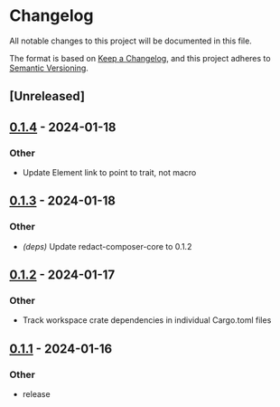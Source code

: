 # Changelog
All notable changes to this project will be documented in this file.

The format is based on [Keep a Changelog](https://keepachangelog.com/en/1.0.0/),
and this project adheres to [Semantic Versioning](https://semver.org/spec/v2.0.0.html).

## [Unreleased]

## [0.1.4](https://github.com/dousto/redact-composer/compare/redact-composer-musical-v0.1.3...redact-composer-musical-v0.1.4) - 2024-01-18

### Other
- Update Element link to point to trait, not macro

## [0.1.3](https://github.com/dousto/redact-composer/compare/redact-composer-musical-v0.1.2...redact-composer-musical-v0.1.3) - 2024-01-18

### Other
- *(deps)* Update redact-composer-core to 0.1.2

## [0.1.2](https://github.com/dousto/redact-composer/compare/redact-composer-musical-v0.1.1...redact-composer-musical-v0.1.2) - 2024-01-17

### Other
- Track workspace crate dependencies in individual Cargo.toml files

## [0.1.1](https://github.com/dousto/redact-composer/compare/redact-composer-musical-v0.1.0...redact-composer-musical-v0.1.1) - 2024-01-16

### Other
- release

